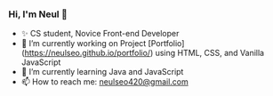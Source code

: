### Hi, I'm Neul 👋

- ✨ CS student, Novice Front-end Developer 
- 🔭 I’m currently working on Project [Portfolio] (https://neulseo.github.io/portfolio/) using HTML, CSS, and Vanilla JavaScript
- 🌱 I’m currently learning Java and JavaScript
- 📫 How to reach me: neulseo420@gmail.com

